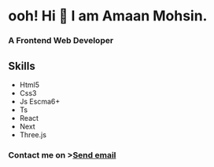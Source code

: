 <h1>ooh! Hi 👋 I am Amaan Mohsin.</h1>
<h3>A Frontend Web Developer</h3>
<h2>Skills</h2>
<ul>
  <li>Html5</li>
  <li>Css3</li>
  <Li>Js Escma6+</Li>
  <Li>Ts</Li>
  <li>React</li>
  <li>Next
  </li>
  <li>Three.js</li>
</ul>
<h3>Contact me on ><a href="mailto:amaanmohsin64@gmail.com">Send email</a></</h3>
